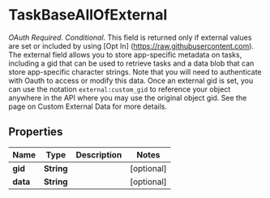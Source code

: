 

# TaskBaseAllOfExternal

*OAuth Required*. *Conditional*. This field is returned only if external values are set or included by using [Opt In] (https://raw.githubusercontent.com). The external field allows you to store app-specific metadata on tasks, including a gid that can be used to retrieve tasks and a data blob that can store app-specific character strings. Note that you will need to authenticate with Oauth to access or modify this data. Once an external gid is set, you can use the notation `external:custom_gid` to reference your object anywhere in the API where you may use the original object gid. See the page on Custom External Data for more details.

## Properties

| Name | Type | Description | Notes |
|------------ | ------------- | ------------- | -------------|
|**gid** | **String** |  |  [optional] |
|**data** | **String** |  |  [optional] |



